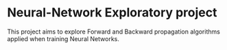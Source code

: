 # Neural-Network Exploratory project

This project aims to explore Forward and Backward propagation algorithms applied when training Neural Networks.
